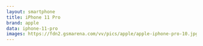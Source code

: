 ```yaml
---
layout: smartphone
title: iPhone 11 Pro
brand: apple
data: iphone-11-pro
images: https://fdn2.gsmarena.com/vv/pics/apple/apple-iphone-pro-10.jpg
---
```

